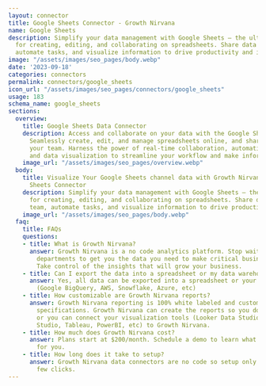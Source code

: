 ```yaml
---
layout: connector
title: Google Sheets Connector - Growth Nirvana
name: Google Sheets
description: Simplify your data management with Google Sheets – the ultimate tool
  for creating, editing, and collaborating on spreadsheets. Share data with your team,
  automate tasks, and visualize information to drive productivity and insights.
image: "/assets/images/seo_pages/body.webp"
date: '2023-09-18'
categories: connectors
permalink: connectors/google_sheets
icon_url: "/assets/images/seo_pages/connectors/google_sheets"
usage: 183
schema_name: google_sheets
sections:
  overview:
    title: Google Sheets Data Connector
    description: Access and collaborate on your data with the Google Sheets connector.
      Seamlessly create, edit, and manage spreadsheets online, and share them with
      your team. Harness the power of real-time collaboration, automation features,
      and data visualization to streamline your workflow and make informed decisions.
    image_url: "/assets/images/seo_pages/overview.webp"
  body:
    title: Visualize Your Google Sheets channel data with Growth Nirvana's Google
      Sheets Connector
    description: Simplify your data management with Google Sheets – the ultimate tool
      for creating, editing, and collaborating on spreadsheets. Share data with your
      team, automate tasks, and visualize information to drive productivity and insights.
    image_url: "/assets/images/seo_pages/body.webp"
  faq:
    title: FAQs
    questions:
    - title: What is Growth Nirvana?
      answer: Growth Nirvana is a no code analytics platform. Stop waiting for other
        departments to get you the data you need to make critical business decisions.
        Take control of the insights that will grow your business.
    - title: Can I export the data into a spreadsheet or my data warehouse?
      answer: Yes, all data can be exported into a spreadsheet or your data warehouse
        (Google BigQuery, AWS, Snowflake, Azure, etc)
    - title: How customizable are Growth Nirvana reports?
      answer: Growth Nirvana reporting is 100% white labeled and customized to your
        specifications. Growth Nirvana can create the reports so you don’t have to
        or you can connect your visualization tools (Looker Data Studio/Google Data
        Studio, Tableau, PowerBI, etc) to Growth Nirvana.
    - title: How much does Growth Nirvana cost?
      answer: Plans start at $200/month. Schedule a demo to learn what plan is best
        for you.
    - title: How long does it take to setup?
      answer: Growth Nirvana data connectors are no code so setup only requires a
        few clicks.
---
```

